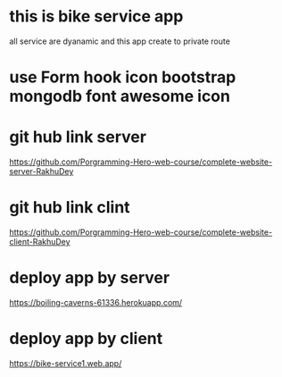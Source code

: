 # this is bike service app

all service are dyanamic
and this app create to private route

# use Form hook icon bootstrap mongodb font awesome icon

# git hub link server

https://github.com/Porgramming-Hero-web-course/complete-website-server-RakhuDey

# git hub link clint

https://github.com/Porgramming-Hero-web-course/complete-website-client-RakhuDey

# deploy app by server

https://boiling-caverns-61336.herokuapp.com/

# deploy app by client

https://bike-service1.web.app/
